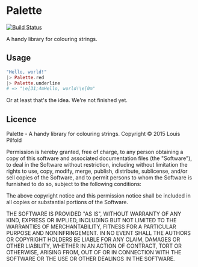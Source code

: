 Palette
=======

[![Build Status](https://travis-ci.org/lpil/palette.svg?branch=master)](https://travis-ci.org/lpil/palette)

A handy library for colouring strings.

## Usage

```elixir
"Hello, world!"
|> Palette.red
|> Palette.underline
# => "\e[31;4mHello, world!\e[0m"
```

Or at least that's the idea. We're not finished yet.

## Licence

Palette - A handy library for colouring strings.
Copyright © 2015 Louis Pilfold

Permission is hereby granted, free of charge, to any person obtaining
a copy of this software and associated documentation files (the "Software"),
to deal in the Software without restriction, including without limitation
the rights to use, copy, modify, merge, publish, distribute, sublicense,
and/or sell copies of the Software, and to permit persons to whom the
Software is furnished to do so, subject to the following conditions:

The above copyright notice and this permission notice shall be included
in all copies or substantial portions of the Software.

THE SOFTWARE IS PROVIDED "AS IS", WITHOUT WARRANTY OF ANY KIND,
EXPRESS OR IMPLIED, INCLUDING BUT NOT LIMITED TO THE WARRANTIES
OF MERCHANTABILITY, FITNESS FOR A PARTICULAR PURPOSE AND NONINFRINGEMENT.
IN NO EVENT SHALL THE AUTHORS OR COPYRIGHT HOLDERS BE LIABLE FOR ANY CLAIM,
DAMAGES OR OTHER LIABILITY, WHETHER IN AN ACTION OF CONTRACT,
TORT OR OTHERWISE, ARISING FROM, OUT OF OR IN CONNECTION WITH THE SOFTWARE
OR THE USE OR OTHER DEALINGS IN THE SOFTWARE.
